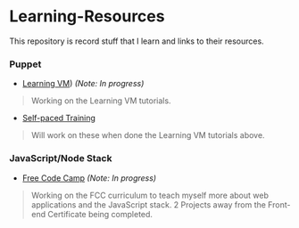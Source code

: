# Learning-Resources
This repository is record stuff that I learn and links to their resources.

### Puppet
- [Learning VM](https://learn.puppet.com/)) *(Note: In progress)*

> Working on the Learning VM tutorials.

- [Self-paced Training](https://learn.puppet.com/category/self-paced-training)

>Will work on these when done the Learning VM tutorials above.

### JavaScript/Node Stack
- [Free Code Camp](www.freecodecamp.com) *(Note: In progress)*

>Working on the FCC curriculum to teach myself more about web applications and the JavaScript stack. 2 Projects away from the Front-end Certificate being completed.
